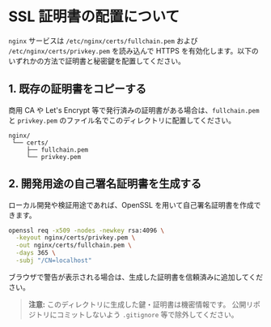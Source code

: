 # SSL 証明書の配置について

`nginx` サービスは `/etc/nginx/certs/fullchain.pem` および `/etc/nginx/certs/privkey.pem` を読み込んで
HTTPS を有効化します。以下のいずれかの方法で証明書と秘密鍵を配置してください。

## 1. 既存の証明書をコピーする

商用 CA や Let's Encrypt 等で発行済みの証明書がある場合は、`fullchain.pem` と
`privkey.pem` のファイル名でこのディレクトリに配置してください。

```
nginx/
 └── certs/
     ├── fullchain.pem
     └── privkey.pem
```

## 2. 開発用途の自己署名証明書を生成する

ローカル開発や検証用途であれば、OpenSSL を用いて自己署名証明書を作成できます。

```bash
openssl req -x509 -nodes -newkey rsa:4096 \
  -keyout nginx/certs/privkey.pem \
  -out nginx/certs/fullchain.pem \
  -days 365 \
  -subj "/CN=localhost"
```

ブラウザで警告が表示される場合は、生成した証明書を信頼済みに追加してください。

> **注意:** このディレクトリに生成した鍵・証明書は機密情報です。
> 公開リポジトリにコミットしないよう `.gitignore` 等で除外してください。
